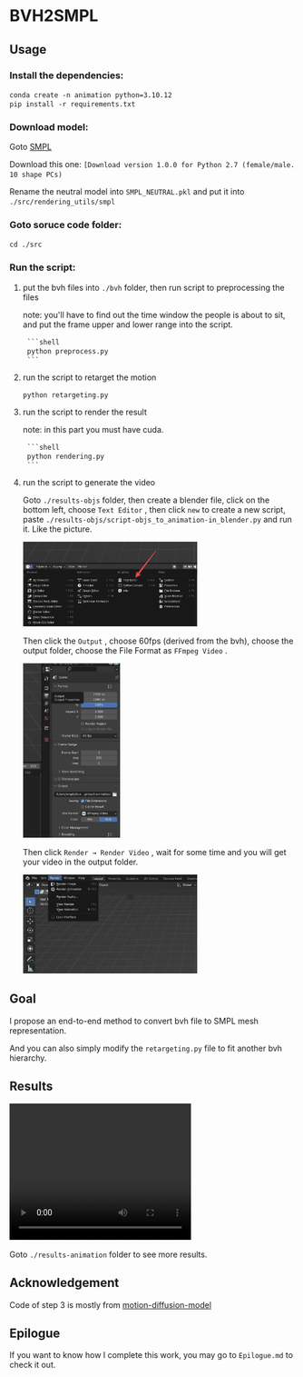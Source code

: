 # BVH2SMPL



## Usage

### Install the dependencies:

```shell
conda create -n animation python=3.10.12
pip install -r requirements.txt
```

### Download model:

Goto [SMPL](https://smpl.is.tue.mpg.de) 

Download this one: `[Download version 1.0.0 for Python 2.7 (female/male. 10 shape PCs)`

Rename the neutral model into `SMPL_NEUTRAL.pkl` and put it into `./src/rendering_utils/smpl`

### Goto soruce code folder:

```shell
cd ./src
```

### Run the script:

1. put the bvh files into `./bvh` folder, then run script to preprocessing the files

   note: you'll have to find out the time window the people is about to sit, and put the frame upper and lower range into the script.

        ```shell
        python preprocess.py
        ```

2. run the script to retarget the motion

    ```shell
    python retargeting.py
    ```

3. run the script to render the result

   note: in this part you must have cuda.

        ```shell
        python rendering.py
        ```

4. run the script to generate the video

   Goto `./results-objs` folder, then create a blender file, click on the bottom left, choose  `Text Editor` , then click `new` to create a new script, paste `./results-objs/script-objs_to_animation-in_blender.py` and run it. Like the picture.

   <img src="./README.assets/CleanShot 2024-03-10 at 06.32.14@2x.png" alt="CleanShot 2024-03-10 at 06.32.14@2x" style="zoom:30%;" />

   Then click the `Output` , choose 60fps (derived from the bvh), choose the output folder, choose the File Format as `FFmpeg Video` . 

   <img src="./README.assets/CleanShot 2024-03-10 at 06.31.45@2x.png" alt="CleanShot 2024-03-10 at 06.31.45@2x" style="zoom:30%;" />

   Then click `Render → Render Video` , wait for some time and you will get your video in the output folder.

   <img src="./README.assets/CleanShot 2024-03-10 at 06.33.57@2x.png" alt="CleanShot 2024-03-10 at 06.33.57@2x" style="zoom:30%;" />

## Goal

I propose an end-to-end method to convert bvh file to SMPL mesh representation. 

And you can also simply modify the `retargeting.py` file to fit another bvh hierarchy.

## Results

<video width="320" height="240" controls>
  <source src="result-animation/All.mp4" type="video/mp4">
</video>

Goto `./results-animation` folder to see more results.

## Acknowledgement

Code of step 3 is mostly from [motion-diffusion-model](https://github.com/GuyTevet/motion-diffusion-model)

## Epilogue

If you want to know how I complete this work, you may go to `Epilogue.md` to check it out.
